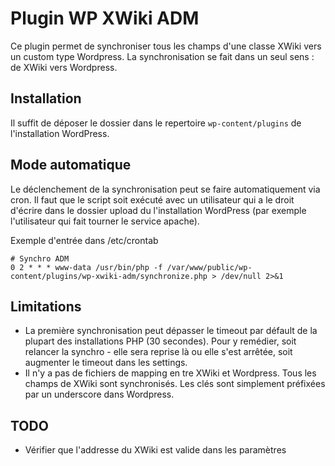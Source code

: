 Plugin WP XWiki ADM
===================

Ce plugin permet de synchroniser tous les champs d'une classe XWiki vers un custom type Wordpress.
La synchronisation se fait dans un seul sens : de XWiki vers Wordpress.


Installation
------------------

Il suffit de déposer le dossier dans le repertoire ```wp-content/plugins``` de l'installation WordPress.

Mode automatique
----------------

Le déclenchement de la synchronisation peut se faire automatiquement via cron. Il faut que le script soit exécuté avec un utilisateur qui a le droit d'écrire dans le dossier upload du l'installation WordPress (par exemple l'utilisateur qui fait tourner le service apache).

Exemple d'entrée dans /etc/crontab

    # Synchro ADM
    0 2 * * * www-data /usr/bin/php -f /var/www/public/wp-content/plugins/wp-xwiki-adm/synchronize.php > /dev/null 2>&1

Limitations
------------------

* La première synchronisation peut dépasser le timeout par défault de la plupart des installations PHP (30 secondes).
Pour y remédier, soit relancer la synchro - elle sera reprise là ou elle s'est arrêtée, soit augmenter le timeout dans les settings.
* Il n'y a pas de fichiers de mapping en tre XWiki et Wordpress.
Tous les champs de XWiki sont synchronisés.
Les clés sont simplement préfixées par un underscore dans Wordpress.


TODO
------------------

* Vérifier que l'addresse du XWiki est valide dans les paramètres
